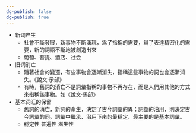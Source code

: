 ```yaml
---
dg-publish: false
dg-publish: true
---
```


- 新词产生
	- 社會不斷發展，新事物不斷湧現，爲了指稱的需要，爲了表達精密化的需要，新的詞語不斷地被創造出來
	- 葡萄、菩提、酒店、社会
- 旧词消亡
	- 隨著社會的變遷，有些事物會逐漸消失，指稱這些事物的詞也會逐漸消失。《說文·示部》
	- 有時，舊詞的消亡不是詞彙指稱的事物不再存在，而是人們用其他的方式來指稱該事物。如《說文·馬部》
- 基本词汇的保留
	- 舊詞的消亡，新詞的產生，決定了古今詞彙的異；詞彙的沿用，則決定古今詞彙的同。詞彙中繼承、沿用下來的最穩定、最主要的是基本詞彙。
	- 穩定性 普遍性 滋生性
